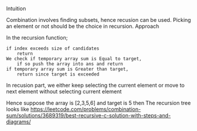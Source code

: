 Intuition

Combination involves finding subsets, hence recusion can be used.
Picking an element or not should be the choice in recursion.
Approach

In the recursion function;

    if index exceeds size of candidates
        return
    We check if temporary array sum is Equal to target,
        if so push the array into ans and return
    if temporary array sum is Greater than target,
        return since target is exceeded

In recusion part,
we either keep selecting the current element
or
move to next element without selecting current element

Hence suppose the array is [2,3,5,6] and target is 5
then
The recursion tree looks like
https://leetcode.com/problems/combination-sum/solutions/3689319/best-recursive-c-solution-with-steps-and-diagrams/